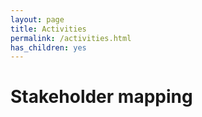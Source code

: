 ```yaml
---
layout: page
title: Activities
permalink: /activities.html
has_children: yes
---
```


# Stakeholder mapping
